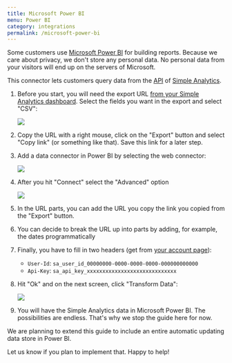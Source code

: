 ```yaml
---
title: Microsoft Power BI
menu: Power BI
category: integrations
permalink: /microsoft-power-bi
---
```


Some customers use [Microsoft Power BI](https://powerbi.microsoft.com/) for building reports. Because we care about privacy, we don't store any personal data. No personal data from your visitors will end up on the servers of Microsoft.

This connector lets customers query data from the [API](/api/export-page-views) of [Simple Analytics](https://simpleanalytics.com/).

1. Before you start, you will need the export URL [from your Simple Analytics dashboard](https://simpleanalytics.com/select-website/export). Select the fields you want in the export and select "CSV":

   ![](https://assets.simpleanalytics.com/images/docs/power-bi/00-simple-analytics-export-dashboard.png)

1. Copy the URL with a right mouse, click on the "Export" button and select "Copy link" (or something like that). Save this link for a later step.

1. Add a data connector in Power BI by selecting the web connector:

   ![](https://assets.simpleanalytics.com/images/docs/power-bi/01-select-web-data.png)

1. After you hit "Connect" select the "Advanced" option

   ![](https://assets.simpleanalytics.com/images/docs/power-bi/02-advanced-web.png)

1. In the URL parts, you can add the URL you copy the link you copied from the "Export" button.

1. You can decide to break the URL up into parts by adding, for example, the dates programmatically

1. Finally, you have to fill in two headers (get from [your account page](https://simpleanalytics.com/account#api)):

   - `User-Id`: `sa_user_id_00000000-0000-0000-0000-000000000000`
   - `Api-Key`: `sa_api_key_xxxxxxxxxxxxxxxxxxxxxxxxxxxxx`

1. Hit "Ok" and on the next screen, click "Transform Data":

   ![](https://assets.simpleanalytics.com/images/docs/power-bi/03-transform.png)

1. You will have the Simple Analytics data in Microsoft Power BI. The possibilities are endless. That's why we stop the guide here for now.

We are planning to extend this guide to include an entire automatic updating data store in Power BI.

Let us know if you plan to implement that. Happy to help!
